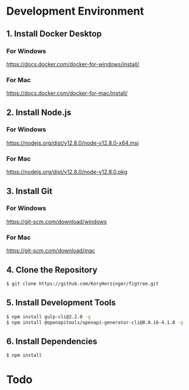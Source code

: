 # Development Environment

## 1. Install Docker Desktop

### For Windows

https://docs.docker.com/docker-for-windows/install/

### For Mac

https://docs.docker.com/docker-for-mac/install/

## 2. Install Node.js

### For Windows

https://nodejs.org/dist/v12.8.0/node-v12.8.0-x64.msi

### For Mac

https://nodejs.org/dist/v12.8.0/node-v12.8.0.pkg

## 3. Install Git

### For Windows

https://git-scm.com/download/windows

### For Mac

https://git-scm.com/download/mac

## 4. Clone the Repository

```sh
$ git clone https://github.com/KoryHerzinger/figtree.git
```

## 5. Install Development Tools

```sh
$ npm install gulp-cli@2.2.0 -g
$ npm install @openapitools/openapi-generator-cli@0.0.16-4.1.0 -g
```

## 6. Install Dependencies

```sh
$ npm install
```

# Todo